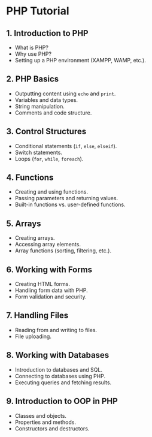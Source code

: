 
# PHP Tutorial

## 1. Introduction to PHP

- What is PHP?
- Why use PHP?
- Setting up a PHP environment (XAMPP, WAMP, etc.).

## 2. PHP Basics

- Outputting content using `echo` and `print`.
- Variables and data types.
- String manipulation.
- Comments and code structure.

## 3. Control Structures

- Conditional statements (`if`, `else`, `elseif`).
- Switch statements.
- Loops (`for`, `while`, `foreach`).

## 4. Functions

- Creating and using functions.
- Passing parameters and returning values.
- Built-in functions vs. user-defined functions.

## 5. Arrays

- Creating arrays.
- Accessing array elements.
- Array functions (sorting, filtering, etc.).

## 6. Working with Forms

- Creating HTML forms.
- Handling form data with PHP.
- Form validation and security.

## 7. Handling Files

- Reading from and writing to files.
- File uploading.

## 8. Working with Databases

- Introduction to databases and SQL.
- Connecting to databases using PHP.
- Executing queries and fetching results.

## 9. Introduction to OOP in PHP

- Classes and objects.
- Properties and methods.
- Constructors and destructors.
